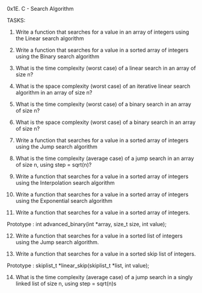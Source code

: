 0x1E. C - Search Algorithm

TASKS:

1. Write a function that searches for a value in an array of integers using the Linear search algorithm

2. Write a function that searches for a value in a sorted array of integers using the Binary search algorithm

3. What is the time complexity (worst case) of a linear search in an array of size n?

4. What is the space complexity (worst case) of an iterative linear search algorithm in an array of size n?

5. What is the time complexity (worst case) of a binary search in an array of size n?

6. What is the space complexity (worst case) of a binary search in an array of size n?

7. Write a function that searches for a value in a sorted array of integers using the Jump search algorithm

8. What is the time complexity (average case) of a jump search in an array of size n, using step = sqrt(n)?

9. Write a function that searches for a value in a sorted array of integers using the Interpolation search algorithm

10. Write a function that searches for a value in a sorted array of integers using the Exponential search algorithm

11. Write a function that searches for a value in a sorted array of integers.

Prototype : int advanced_binary(int *array, size_t size, int value);

12. Write a function that searches for a value in a sorted list of integers using the Jump search algorithm.

13. Write a function that searches for a value in a sorted skip list of integers.

Prototype : skiplist_t *linear_skip(skiplist_t *list, int value);

14. What is the time complexity (average case) of a jump search in a singly linked list of size n, using step = sqrt(n)s
